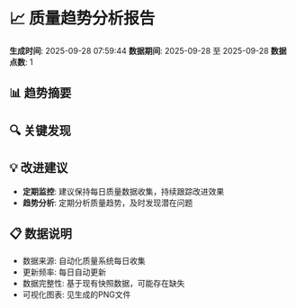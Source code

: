 # 📈 质量趋势分析报告

**生成时间**: 2025-09-28 07:59:44
**数据期间**: 2025-09-28 至 2025-09-28
**数据点数**: 1

## 📊 趋势摘要

## 🔍 关键发现


## 💡 改进建议

- **定期监控**: 建议保持每日质量数据收集，持续跟踪改进效果
- **趋势分析**: 定期分析质量趋势，及时发现潜在问题

## 📋 数据说明

- 数据来源: 自动化质量系统每日收集
- 更新频率: 每日自动更新
- 数据完整性: 基于现有快照数据，可能存在缺失
- 可视化图表: 见生成的PNG文件